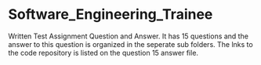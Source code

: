 # Software_Engineering_Trainee

Written Test Assignment Question and Answer. It has 15 questions and the answer to this question is organized in the seperate sub folders. The lnks to the code repository is listed on the question 15 answer file. 
